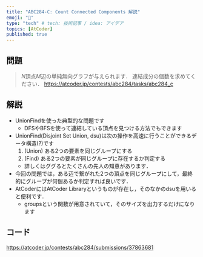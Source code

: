 ```yaml
---
title: "ABC284-C: Count Connected Components 解説"
emoji: "🔗"
type: "tech" # tech: 技術記事 / idea: アイデア
topics: [AtCoder]
published: true
---
```


## 問題
> $N$頂点$M$辺の単純無向グラフが与えられます．
> 連結成分の個数を求めてください．
https://atcoder.jp/contests/abc284/tasks/abc284_c

## 解説
- UnionFindを使った典型的な問題です
  - DFSやBFSを使って連結している頂点を見つける方法でもできます
- UnionFind(Disjoint Set Union, dsu)は次の操作を高速に行うことができるデータ構造(?)です
  1. (Union) ある2つの要素を同じグループにする
  2. (Find) ある2つの要素が同じグループに存在するか判定する
  - 詳しくはググるとたくさんの先人の知恵があります．
- 今回の問題では，ある辺で繋がれた2つの頂点を同じグループにして，最終的にグループが何個あるか判定すれば良いです．
- AtCoderにはAtCoder Libraryというものが存在し，そのなかのdsuを用いると便利です．
  - groupsという関数が用意されていて，そのサイズを出力するだけになります

## コード

https://atcoder.jp/contests/abc284/submissions/37863681

